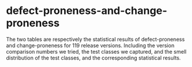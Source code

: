 # defect-proneness-and-change-proneness
The two tables are respectively the statistical results of defect-proneness and change-proneness for 119 release versions. Including the version comparison numbers we tried, the test classes we captured, and the smell distribution of the test classes, and the corresponding statistical results.
